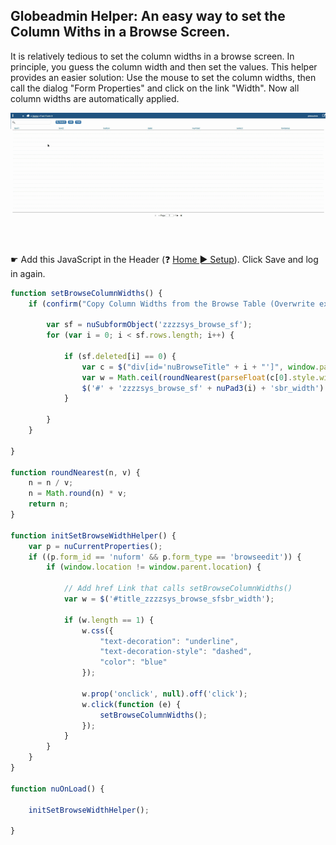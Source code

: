 ## Globeadmin Helper: An easy way to set the Column Withs in a Browse Screen.

It is relatively tedious to set the column widths in a browse screen. In principle, you guess the column width and then set the values.
This helper provides an easier solution: Use the mouse to set the column widths, then call the dialog "Form Properties" and click on the link "Width". 
Now all column widths are automatically applied.

<p align="left">
  <img src="screenshots/setbrowsecolumnwidths.gif">
</p>

☛  Add this JavaScript in the Header (❓ [Home ► Setup](/common/setup_header.gif)). Click Save and log in again.
  
```javascript
function setBrowseColumnWidths() {
    if (confirm("Copy Column Widths from the Browse Table (Overwrite existing values)?")) {

        var sf = nuSubformObject('zzzzsys_browse_sf');
        for (var i = 0; i < sf.rows.length; i++) {

            if (sf.deleted[i] == 0) {
                var c = $("div[id='nuBrowseTitle" + i + "']", window.parent.document);
                var w = Math.ceil(roundNearest(parseFloat(c[0].style.width), 5)).toString();
                $('#' + 'zzzzsys_browse_sf' + nuPad3(i) + 'sbr_width').val(w.replace('px', '')).change();
            }

        }
    }

}

function roundNearest(n, v) {
    n = n / v;
    n = Math.round(n) * v;
    return n;
}

function initSetBrowseWidthHelper() {
    var p = nuCurrentProperties();
    if ((p.form_id == 'nuform' && p.form_type == 'browseedit')) {
        if (window.location != window.parent.location) {

            // Add href Link that calls setBrowseColumnWidths()
            var w = $('#title_zzzzsys_browse_sfsbr_width');

            if (w.length == 1) {
                w.css({
                    "text-decoration": "underline",
                    "text-decoration-style": "dashed",
                    "color": "blue"
                });

                w.prop('onclick', null).off('click');
                w.click(function (e) {
                    setBrowseColumnWidths();
                });
            }
        }
    }
} 

function nuOnLoad() {

    initSetBrowseWidthHelper();

}
```
